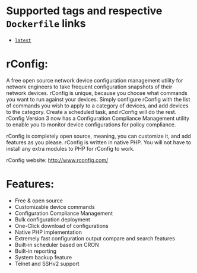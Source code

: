 # Supported tags and respective ``Dockerfile`` links

* [`latest`](https://github.com/bcouto/rconfig/blob/master/Dockerfile)

# rConfig:
A free open source network device configuration management utility for network engineers to take frequent configuration snapshots of their network devices. rConfig is unique, because you choose what commands you want to run against your devices. Simply configure rConfig with the list of commands you wish to apply to a category of devices, and add devices to the category. Create a scheduled task, and rConfig will do the rest. rConfig Version 3 now has a Configuration Compliance Management utility to enable you to monitor device configurations for policy compliance.

rConfig is completely open source, meaning, you can customize it, and add features as you please. rConfig is written in native PHP. You will not have to install any extra modules to PHP for rConfig to work.

rConfig website: http://www.rconfig.com/

# Features:
* Free & open source
* Customizable device commands
* Configuration Compliance Management
* Bulk configuration deployment
* One-Click download of configurations
* Native PHP implementation
* Extremely fast configuration output compare and search features
* Built-in scheduler based on CRON
* Built-in reporting
* System backup feature
* Telnet and SSHv2 support
